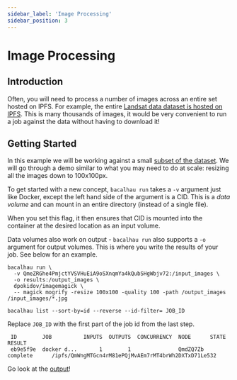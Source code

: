 ```yaml
---
sidebar_label: 'Image Processing'
sidebar_position: 3
---
```


# Image Processing 

## Introduction

Often, you will need to process a number of images across an entire set hosted on IPFS. For example, the entire [Landsat data dataset is hosted on IPFS](http://cloudflare-ipfs.com/ipfs/QmeZRGhe4PmjctYVSVHuEiA9oSXnqmYa4kQubSHgWbjv72). This is many thousands of images, it would be very convenient to run a job against the data without having to download it!

## Getting Started
In this example we will be working against a small [subset of the dataset]((http://cloudflare-ipfs.com/ipfs/QmeZRGhe4PmjctYVSVHuEiA9oSXnqmYa4kQubSHgWbjv72)). We will go through a demo similar to what you may need to do at scale: resizing all the images down to 100x100px.

To get started with a new concept, `bacalhau run` takes a `-v` argument just like Docker, except the left hand side of the argument is a CID. This is a *data volume* and can mount in an entire directory (instead of a single file).

When you set this flag, it then ensures that CID is mounted into the container at the desired location as an input volume.

Data volumes also work on output - `bacalhau run` also supports a `-o` argument for output volumes. This is where you write the results of your job. See below for an example.

```
bacalhau run \
  -v QmeZRGhe4PmjctYVSVHuEiA9oSXnqmYa4kQubSHgWbjv72:/input_images \
  -o results:/output_images \
  dpokidov/imagemagick \
  -- magick mogrify -resize 100x100 -quality 100 -path /output_images /input_images/*.jpg
```

```
bacalhau list --sort-by=id --reverse --id-filter= JOB_ID
```
Replace `JOB_ID` with the first part of the job id from the last step.

```
 ID        JOB          INPUTS  OUTPUTS  CONCURRENCY  NODE      STATE         RESULT
 eb9e5f9e  docker d...       1        1               QmdZQ7Zb  complete      /ipfs/QmWngMTGcn4rM81ePQjMvAEm7rMT4brWh2DXTxD71Le532
```
Go look at the [output](http://cloudflare-ipfs.com/ipfs/QmWngMTGcn4rM81ePQjMvAEm7rMT4brWh2DXTxD71Le532)!

